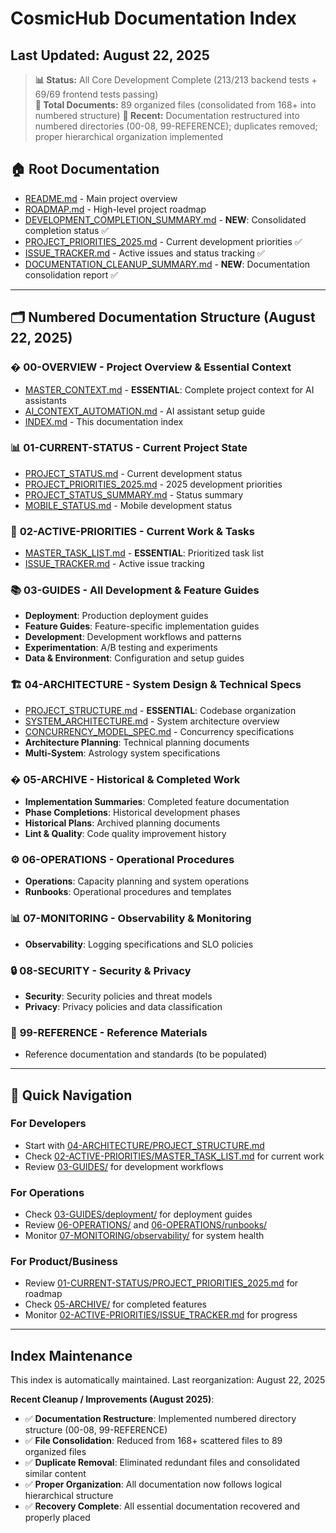 # CosmicHub Documentation Index

## Last Updated: August 22, 2025

> **📊 Status:** All Core Development Complete (213/213 backend tests + 69/69 frontend tests
> passing)  
> **📁 Total Documents:** 89 organized files (consolidated from 168+ into numbered structure) **🔧
> Recent:** Documentation restructured into numbered directories (00-08, 99-REFERENCE); duplicates
> removed; proper hierarchical organization implemented

## 🏠 Root Documentation

- [README.md](../README.md) - Main project overview
- [ROADMAP.md](../ROADMAP.md) - High-level project roadmap
- [DEVELOPMENT_COMPLETION_SUMMARY.md](DEVELOPMENT_COMPLETION_SUMMARY.md) - **NEW**: Consolidated
  completion status ✅
- [PROJECT_PRIORITIES_2025.md](PROJECT_PRIORITIES_2025.md) - Current development priorities ✅
- [ISSUE_TRACKER.md](ISSUE_TRACKER.md) - Active issues and status tracking ✅
- [DOCUMENTATION_CLEANUP_SUMMARY.md](DOCUMENTATION_CLEANUP_SUMMARY.md) - **NEW**: Documentation
  consolidation report ✅

---

## 🗂️ **Numbered Documentation Structure** (August 22, 2025)

### � **00-OVERVIEW** - Project Overview & Essential Context

- [MASTER_CONTEXT.md](00-OVERVIEW/MASTER_CONTEXT.md) - **ESSENTIAL**: Complete project context for
  AI assistants
- [AI_CONTEXT_AUTOMATION.md](00-OVERVIEW/AI_CONTEXT_AUTOMATION.md) - AI assistant setup guide
- [INDEX.md](00-OVERVIEW/INDEX.md) - This documentation index

### 📊 **01-CURRENT-STATUS** - Current Project State

- [PROJECT_STATUS.md](01-CURRENT-STATUS/PROJECT_STATUS.md) - Current development status
- [PROJECT_PRIORITIES_2025.md](01-CURRENT-STATUS/PROJECT_PRIORITIES_2025.md) - 2025 development
  priorities
- [PROJECT_STATUS_SUMMARY.md](01-CURRENT-STATUS/PROJECT_STATUS_SUMMARY.md) - Status summary
- [MOBILE_STATUS.md](01-CURRENT-STATUS/MOBILE_STATUS.md) - Mobile development status

### 🎯 **02-ACTIVE-PRIORITIES** - Current Work & Tasks

- [MASTER_TASK_LIST.md](02-ACTIVE-PRIORITIES/MASTER_TASK_LIST.md) - **ESSENTIAL**: Prioritized task
  list
- [ISSUE_TRACKER.md](02-ACTIVE-PRIORITIES/ISSUE_TRACKER.md) - Active issue tracking

### 📚 **03-GUIDES** - All Development & Feature Guides

- **Deployment**: Production deployment guides
- **Feature Guides**: Feature-specific implementation guides
- **Development**: Development workflows and patterns
- **Experimentation**: A/B testing and experiments
- **Data & Environment**: Configuration and setup guides

### 🏗️ **04-ARCHITECTURE** - System Design & Technical Specs

- [PROJECT_STRUCTURE.md](04-ARCHITECTURE/PROJECT_STRUCTURE.md) - **ESSENTIAL**: Codebase
  organization
- [SYSTEM_ARCHITECTURE.md](04-ARCHITECTURE/SYSTEM_ARCHITECTURE.md) - System architecture overview
- [CONCURRENCY_MODEL_SPEC.md](04-ARCHITECTURE/CONCURRENCY_MODEL_SPEC.md) - Concurrency
  specifications
- **Architecture Planning**: Technical planning documents
- **Multi-System**: Astrology system specifications

### � **05-ARCHIVE** - Historical & Completed Work

- **Implementation Summaries**: Completed feature documentation
- **Phase Completions**: Historical development phases
- **Historical Plans**: Archived planning documents
- **Lint & Quality**: Code quality improvement history

### ⚙️ **06-OPERATIONS** - Operational Procedures

- **Operations**: Capacity planning and system operations
- **Runbooks**: Operational procedures and templates

### 📊 **07-MONITORING** - Observability & Monitoring

- **Observability**: Logging specifications and SLO policies

### 🔒 **08-SECURITY** - Security & Privacy

- **Security**: Security policies and threat models
- **Privacy**: Privacy policies and data classification

### 📖 **99-REFERENCE** - Reference Materials

- Reference documentation and standards (to be populated)

---

## 🎯 Quick Navigation

### For Developers

- Start with [04-ARCHITECTURE/PROJECT_STRUCTURE.md](04-ARCHITECTURE/PROJECT_STRUCTURE.md)
- Check [02-ACTIVE-PRIORITIES/MASTER_TASK_LIST.md](02-ACTIVE-PRIORITIES/MASTER_TASK_LIST.md) for
  current work
- Review [03-GUIDES/](03-GUIDES/) for development workflows

### For Operations

- Check [03-GUIDES/deployment/](03-GUIDES/deployment/) for deployment guides
- Review [06-OPERATIONS/](06-OPERATIONS/) and [06-OPERATIONS/runbooks/](06-OPERATIONS/runbooks/)
- Monitor [07-MONITORING/observability/](07-MONITORING/observability/) for system health

### For Product/Business

- Review
  [01-CURRENT-STATUS/PROJECT_PRIORITIES_2025.md](01-CURRENT-STATUS/PROJECT_PRIORITIES_2025.md) for
  roadmap
- Check [05-ARCHIVE/](05-ARCHIVE/) for completed features
- Monitor [02-ACTIVE-PRIORITIES/ISSUE_TRACKER.md](02-ACTIVE-PRIORITIES/ISSUE_TRACKER.md) for
  progress

---

## Index Maintenance

This index is automatically maintained. Last reorganization: August 22, 2025

**Recent Cleanup / Improvements (August 2025)**:

- ✅ **Documentation Restructure**: Implemented numbered directory structure (00-08, 99-REFERENCE)
- ✅ **File Consolidation**: Reduced from 168+ scattered files to 89 organized files
- ✅ **Duplicate Removal**: Eliminated redundant files and consolidated similar content
- ✅ **Proper Organization**: All documentation now follows logical hierarchical structure
- ✅ **Recovery Complete**: All essential documentation recovered and properly placed
